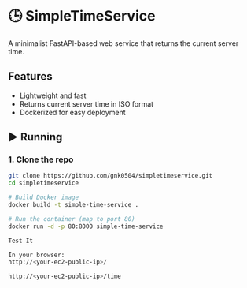 # 🕒 SimpleTimeService

A minimalist FastAPI-based web service that returns the current server time.

## Features

- Lightweight and fast
- Returns current server time in ISO format
- Dockerized for easy deployment

## ▶ Running 

### 1. Clone the repo

```bash
git clone https://github.com/gnk0504/simpletimeservice.git
cd simpletimeservice

# Build Docker image
docker build -t simple-time-service .

# Run the container (map to port 80)
docker run -d -p 80:8000 simple-time-service

Test It

In your browser:
http://<your-ec2-public-ip>/

http://<your-ec2-public-ip>/time
